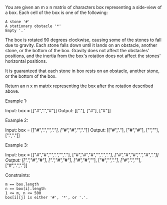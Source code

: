 You are given an m x n matrix of characters box representing a side-view of a box. Each cell of the box is one of the following:

    A stone '#'
    A stationary obstacle '*'
    Empty '.'

The box is rotated 90 degrees clockwise, causing some of the stones to fall due to gravity. Each stone falls down until it lands on an obstacle, another stone, or the bottom of the box. Gravity does not affect the obstacles' positions, and the inertia from the box's rotation does not affect the stones' horizontal positions.

It is guaranteed that each stone in box rests on an obstacle, another stone, or the bottom of the box.

Return an n x m matrix representing the box after the rotation described above.

Example 1:

Input: box = [["#",".","#"]]
Output: [["."],
         ["#"],
         ["#"]]

Example 2:

Input: box = [["#",".","*","."],
              ["#","#","*","."]]
Output: [["#","."],
         ["#","#"],
         ["*","*"],
         [".","."]]

Example 3:

Input: box = [["#","#","*",".","*","."],
              ["#","#","#","*",".","."],
              ["#","#","#",".","#","."]]
Output: [[".","#","#"],
         [".","#","#"],
         ["#","#","*"],
         ["#","*","."],
         ["#",".","*"],
         ["#",".","."]]

Constraints:

    m == box.length
    n == box[i].length
    1 <= m, n <= 500
    box[i][j] is either '#', '*', or '.'.
